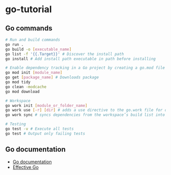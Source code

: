 # go-tutorial

## Go commands
```bash
# Run and build commands
go run .
go build -o [executable_name]
go list -f '{{.Target}}' # Discover the install path
go install # Add install path executable in path before installing

# Enable dependency tracking in a Go project by creating a go.mod file in the module the project source code is
go mod init [module_name]
go get [package_name] # Downloads package
go mod tidy
go clean -modcache
go mod download

# Workspace
go work init [module_or_folder_name]
go work use [-r] [dir] # adds a use directive to the go.work file for dir, if it exists, and removes the use directory if the argument directory doesn’t exist. The -r flag examines subdirectories of dir recursively.
go work sync # syncs dependencies from the workspace’s build list into each of the workspace modules.

# Testing
go test -v # Execute all tests
go test # Output only failing tests
```

## Go documentation
 - [Go documentation](https://go.dev/doc/)
 - [Effective Go](https://go.dev/doc/effective_go)